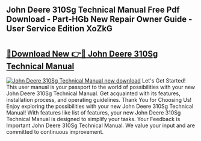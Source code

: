 ## John Deere 310Sg Technical Manual Free Pdf Download - Part-HGb New Repair Owner Guide - User Service Edition XoZkG

# <h2><a href="http://bc89590.oget.top/?id=John+Deere+310Sg+Technical+Manual">🔗Download New 👉🔴 John Deere 310Sg Technical Manual</a></h2>

[![John Deere 310Sg Technical Manual new download](https://i.imgur.com/5g1atiW.png)](http://bc89590.oget.top/?id=John+Deere+310Sg+Technical+Manual)
Let's Get Started! This user manual is your passport to the world of possibilities with your new John Deere 310Sg Technical Manual. Get acquainted with its features, installation process, and operating guidelines. Thank You for Choosing Us! Enjoy exploring the possibilities with your new John Deere 310Sg Technical Manual! With features like list of features, your new John Deere 310Sg Technical Manual is designed to simplify your tasks. Your Feedback is Important John Deere 310Sg Technical Manual. We value your input and are committed to continuous improvement.

